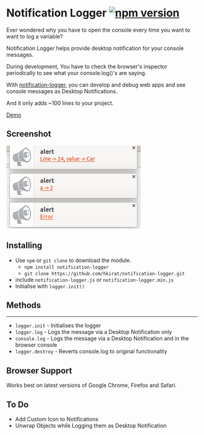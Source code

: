 # Notification Logger [![npm version](https://badge.fury.io/js/notification-logger.svg)](https://badge.fury.io/js/notification-logger)

Ever wondered why you have to open the console every time you want to want to log a variable?

Notification Logger helps provide desktop notification for your console messages.

During development, You have to check the browser's inspector periodically to see what your console.log()'s are saying.

With [notification-logger](https://hkirat.github.io/notification-logger/), you can develop and debug web apps and see console messages as Desktop Notifications.

And it only adds ~100 lines to your project.


[Demo](https://hkirat.github.io/notification-logger/)


## Screenshot

![notification-logger](./images/image.png)

## Installing
 - Use `npm` or `git clone` to download the module.
   - `npm install notification-logger`
   - `git clone https://github.com/hkirat/notification-logger.git`
 - include `notification-logger.js` or `notification-logger.min.js`
 - Initialise with `logger.init()`

## Methods
-----
* `logger.init` - Initialises the logger
* `logger.log` - Logs the message via a Desktop Notification only
* `console.log` - Logs the message via a Desktop Notification and in the browser console
* `logger.destroy` - Reverts console.log to original functionality

## Browser Support

Works best on latest versions of Google Chrome, Firefox and Safari.

## To Do
 - Add Custom Icon to Notifications
 - Unwrap Objects while Logging them as Desktop Notification
